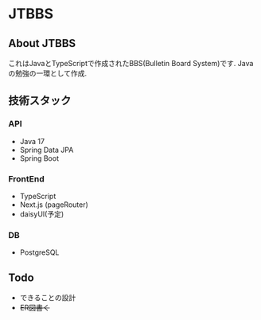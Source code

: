 # JTBBS
## About JTBBS
これはJavaとTypeScriptで作成されたBBS(Bulletin Board System)です.
Javaの勉強の一環として作成.
## 技術スタック
### API
- Java 17
- Spring Data JPA
- Spring Boot
### FrontEnd
- TypeScript
- Next.js (pageRouter)
- daisyUI(予定)
### DB
- PostgreSQL
## Todo
- できることの設計
- ~~ER図書く~~